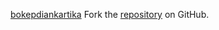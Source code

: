 [bokepdiankartika](https://bokepdiankartika.pages.dev)
Fork the [repository](https://github.com/lapelive) on GitHub.